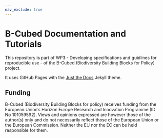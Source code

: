 ```yaml
---
nav_exclude: true 
---
```


# B-Cubed Documentation and Tutorials 
This repository is part of WP3 - Developing specifications and guidlines for reproducible use - of the B-Cubed (Biodiversity Building Blocks for Policy) project. 

It uses GitHub Pages with the [Just the Docs](https://just-the-docs.github.io/just-the-docs/) Jekyll theme. 

## Funding
B-Cubed (Biodiversity Building Blocks for policy) receives funding from the European Union’s Horizon Europe Research and Innovation Programme (ID No 101059592). Views and opinions expressed are however those of the author(s) only and do not necessarily reflect those of the European Union or the European Commission. Neither the EU nor the EC can be held responsible for them.